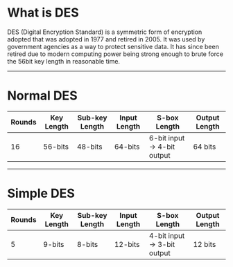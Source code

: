 # What is DES

DES (Digital Encryption Standard) is a symmetric form of encryption adopted that was adopted in 1977 and retired in 2005. It was used by government agencies as a way to protect sensitive data. It has since been retired due to modern computing power being strong enough to brute force the 56bit key length in reasonable time. 

---

# Normal DES
| Rounds | Key Length | Sub-key Length | Input Length | S-box Length | Output Length |
|--------|------------|----------------|--------------|--------------|---------------|
| 16     | 56-bits    | 48-bits        | 64-bits      | 6-bit input -> 4-bit output | 64 bits       |

---

# Simple DES
| Rounds | Key Length | Sub-key Length | Input Length | S-box Length | Output Length |
|--------|------------|----------------|--------------|--------------|---------------|
| 5      | 9-bits     | 8-bits         | 12-bits      | 4-bit input -> 3-bit output | 12 bits       |
